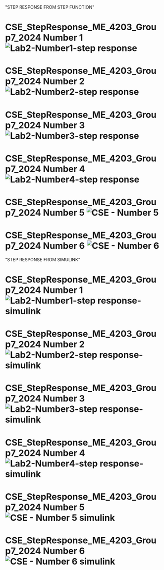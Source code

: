 "STEP RESPONSE FROM STEP FUNCTION"
# CSE_StepResponse_ME_4203_Group7_2024 Number 1![Lab2-Number1-step response](https://github.com/Dekudeks/CSE_StepResponse_ME_4203_Group7_2024/assets/161009651/fbfe2963-b1b1-4ed2-8c1e-109af34a7826)
# CSE_StepResponse_ME_4203_Group7_2024 Number 2![Lab2-Number2-step response](https://github.com/Dekudeks/CSE_StepResponse_ME_4203_Group7_2024/assets/161009651/815e6691-44cc-4b29-9c57-6e3c7592eb82)
# CSE_StepResponse_ME_4203_Group7_2024 Number 3![Lab2-Number3-step response](https://github.com/Dekudeks/CSE_StepResponse_ME_4203_Group7_2024/assets/160557228/7ef3ba57-9138-4c18-adba-d09fd09535d9)
# CSE_StepResponse_ME_4203_Group7_2024 Number 4![Lab2-Number4-step response](https://github.com/Dekudeks/CSE_StepResponse_ME_4203_Group7_2024/assets/160557228/036a9a87-44d0-4bbb-8144-dd8a4cebbb00)
# CSE_StepResponse_ME_4203_Group7_2024 Number 5 ![CSE - Number 5](https://github.com/Dekudeks/CSE_StepResponse_ME_4203_Group7_2024/assets/159032350/36165c90-9d1e-4b5f-aa62-dc872887118a)
# CSE_StepResponse_ME_4203_Group7_2024 Number 6 ![CSE - Number 6](https://github.com/Dekudeks/CSE_StepResponse_ME_4203_Group7_2024/assets/159032350/f4315dab-4b25-48b1-a355-d17118801745)





"STEP RESPONSE FROM SIMULINK"
# CSE_StepResponse_ME_4203_Group7_2024 Number 1![Lab2-Number1-step response-simulink](https://github.com/Dekudeks/CSE_StepResponse_ME_4203_Group7_2024/assets/161009651/dffc221a-cbd2-4bd1-b1ed-b4bb4d42e8f6)
# CSE_StepResponse_ME_4203_Group7_2024 Number 2![Lab2-Number2-step response-simulink](https://github.com/Dekudeks/CSE_StepResponse_ME_4203_Group7_2024/assets/161009651/7085541f-27c4-4c39-876d-f16c4a1eabfc)
# CSE_StepResponse_ME_4203_Group7_2024 Number 3![Lab2-Number3-step response-simulink](https://github.com/Dekudeks/CSE_StepResponse_ME_4203_Group7_2024/assets/160557228/9318bb46-c9b4-4f89-8cad-b4738f20a0ac)
# CSE_StepResponse_ME_4203_Group7_2024 Number 4![Lab2-Number4-step response-simulink](https://github.com/Dekudeks/CSE_StepResponse_ME_4203_Group7_2024/assets/160557228/701687eb-9b9e-4497-ae3d-d971062c46cc)
# CSE_StepResponse_ME_4203_Group7_2024 Number 5![CSE - Number 5 simulink](https://github.com/Dekudeks/CSE_StepResponse_ME_4203_Group7_2024/assets/159032350/4ff0d874-b8a5-4b11-a71b-b04776a0017d)
# CSE_StepResponse_ME_4203_Group7_2024 Number 6![CSE - Number 6 simulink](https://github.com/Dekudeks/CSE_StepResponse_ME_4203_Group7_2024/assets/159032350/b18d1041-3153-4f98-9538-c618192806f8)
